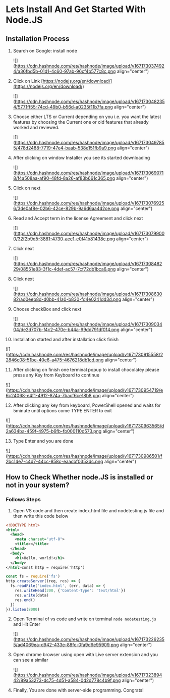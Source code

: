 # Lets Install And Get Started With Node.JS

## Installation Process

1.  Search on Google: install node
    
    ![](https://cdn.hashnode.com/res/hashnode/image/upload/v1671730374924/a36fbd5b-01d1-4c60-97ab-96cf4b577c8c.png align="center")
    
2.  Click on Link [https://nodejs.org/en/download/](https://nodejs.org/en/download/)
    
    ![](https://cdn.hashnode.com/res/hashnode/image/upload/v1671730482354/5771ff55-74cd-49b0-b56d-a0235f11b7fa.png align="center")
    
3.  Choose either LTS or Current depending on you i.e. you want the latest features by choosing the Current one or old features that already worked and reviewed.
    
    ![](https://cdn.hashnode.com/res/hashnode/image/upload/v1671730497855/478d2488-7719-47e4-baab-538e151fb9a9.png align="center")
    
4.  After clicking on window Installer you see its started downloading
    
    ![](https://cdn.hashnode.com/res/hashnode/image/upload/v1671730690718/f4a508aa-af90-48fd-8a26-af83b661c365.png align="center")
    
5.  Click on next
    
    ![](https://cdn.hashnode.com/res/hashnode/image/upload/v1671730769256/3de0af8e-02b6-42ce-829b-9a6d6aa4d2ce.png align="center")
    
6.  Read and Accept term in the license Agreement and click next
    
    ![](https://cdn.hashnode.com/res/hashnode/image/upload/v1671730799000/32f2b9d5-3881-4730-aee1-e0f41b81438c.png align="center")
    
7.  Click next
    
    ![](https://cdn.hashnode.com/res/hashnode/image/upload/v1671730848229/08551e83-3f1c-4def-ac57-7cf72db1bca6.png align="center")
    
8.  Click next
    
    ![](https://cdn.hashnode.com/res/hashnode/image/upload/v1671730863082/ad0eeb8d-d0bb-41a0-b830-fd4e0241dd3d.png align="center")
    
9.  Choose checkBox and click next
    
    ![](https://cdn.hashnode.com/res/hashnode/image/upload/v1671730903404/de2d707b-f4c2-470e-b44a-99dd791df014.png align="center")
    
10.  Installation started and after installation click finish
    

![](https://cdn.hashnode.com/res/hashnode/image/upload/v1671730915558/22846c08-51be-40e6-a475-4676218db1cd.png align="center")

11.  After clicking on finish one terminal popup to install chocolatey please press any Key from Keyboard to continue
    

![](https://cdn.hashnode.com/res/hashnode/image/upload/v1671730954719/e6c24068-e4f1-4912-874a-7bacf6ce18b8.png align="center")

12.  After clicking any key from keyboard, PowerShell opened and waits for 5minute until options come TYPE ENTER to exit
    

![](https://cdn.hashnode.com/res/hashnode/image/upload/v1671730963565/d2a634ba-459f-4975-b6fb-fb000110d573.png align="center")

13.  Type Enter and you are done
    

![](https://cdn.hashnode.com/res/hashnode/image/upload/v1671730986501/f2bc14e7-c4d7-44cc-858c-eaacbf0353dc.png align="center")

## How to Check Whether node.JS is installed or not in your system?

### **Follows Steps**

1.  Open VS code and then create index.html file and nodetesting.js file and then write this code below
    

```xml
<!DOCTYPE html>
<html>
  <head>
    <meta charset="utf-8">
    <title></title>
  </head>
  <body>
    <h1>Hello, world!</h1>
  </body>
</html>const http = require('http')
```

```javascript
const fs = require('fs')
http.createServer((req, res) => {
  fs.readFile('index.html', (err, data) => {
    res.writeHead(200, {'Content-Type': 'text/html'})
    res.write(data)
    res.end()
  })
}).listen(8000)
```

2.  Open Terminal of vs code and write on terminal `node nodetesting.js` and Hit Enter
    
    ![](https://cdn.hashnode.com/res/hashnode/image/upload/v1671732262355/ad4069ea-d942-433e-88fc-0fa9d6e95909.png align="center")
    
3.  Open chrome browser using open with Live server extension and you can see a similar
    
    ![](https://cdn.hashnode.com/res/hashnode/image/upload/v1671732389442/89a53273-dc75-4d51-a584-0d2d778c4b9f.png align="center")
    
4.  Finally, You are done with server-side programming. Congrats!